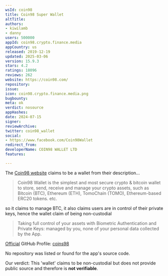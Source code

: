 ```yaml
---
wsId: coin98
title: Coin98 Super Wallet
altTitle: 
authors:
- kiwilamb
- danny
users: 500000
appId: coin98.crypto.finance.media
appCountry: us
released: 2019-12-19
updated: 2025-03-06
version: 15.9.3
stars: 4.2
ratings: 18096
reviews: 262
website: https://coin98.com/
repository: 
issue: 
icon: coin98.crypto.finance.media.png
bugbounty: 
meta: ok
verdict: nosource
appHashes: 
date: 2024-07-15
signer: 
reviewArchive: 
twitter: coin98_wallet
social:
- https://www.facebook.com/Coin98Wallet
redirect_from: 
developerName: COIN98 WALLET LTD
features: 

---
```


The [Coin98 website](https://coin98.app/) claims to be a wallet from their description...

> Coin98 Wallet is the simplest and most secure crypto & bitcoin wallet to store, send, receive and manage your crypto assets, such as Bitcoin (BTC), Ethereum (ETH), TomoChain (TOMO), Ethereum-based ERC20 tokens. etc.

so it claims to manage BTC, it also claims users are in control of their private keys, hence the wallet claim of being non-custodial

> Taking full control of your assets with Biometric Authentication and Private Keys: managed by you, none of your personal data collected by the App.

[Official](https://docs.coin98.com/coin98-links-and-communities/official-links) GitHub Profile: [coins98](https://github.com/coin98)

No repository was listed or found for the app's source code.

Our verdict: This 'wallet' claims to be non-custodial but does not provide public source and therefore is **not verifiable**.
